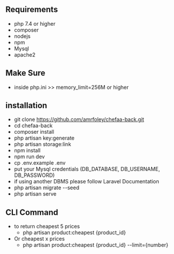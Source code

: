 ## Requirements
- php 7.4 or higher
- composer
- nodejs
- npm
- Mysql
- apache2

## Make Sure
- inside php.ini >> memory_limit=256M or higher

## installation
- git clone https://github.com/amrfoley/chefaa-back.git
- cd chefaa-back
- composer install
- php artisan key:generate
- php artisan storage:link
- npm install
- npm run dev
- cp .env.example .env
- put your Mysql credentials (DB_DATABASE, DB_USERNAME, DB_PASSWORD)
- if using another DBMS please follow Laravel Documentation
- php artisan migrate --seed
- php artisan serve

## CLI Command
- to return cheapest 5 prices
    - php artisan product:cheapest {product_id}
- Or cheapest x prices
    - php artisan product:cheapest {product_id} --limit={number}